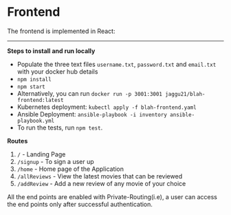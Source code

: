# Frontend

The frontend is implemented in React:

---
**Steps to install and run locally**    
- Populate the three text files `username.txt`, `password.txt` and `email.txt` with your docker hub details 
- `npm install`  
- `npm start`  
- Alternatively, you can run `docker run -p 3001:3001 jaggu21/blah-frontend:latest`  
- Kubernetes deployment: `kubectl apply -f blah-frontend.yaml`  
- Ansible Deployment: `ansible-playbook -i inventory ansible-playbook.yml`   
- To run the tests, run `npm test`.  

**Routes**  
1. `/` - Landing Page  
2. `/signup` - To sign a user up  
3. `/home` - Home page of the Application    
4. `/allReviews` - View the latest movies that can be reviewed   
5. `/addReview` - Add a new review of any movie of your choice

All the end points are enabled with Private-Routing(i.e), a user can access the end points only after successful authentication. 
